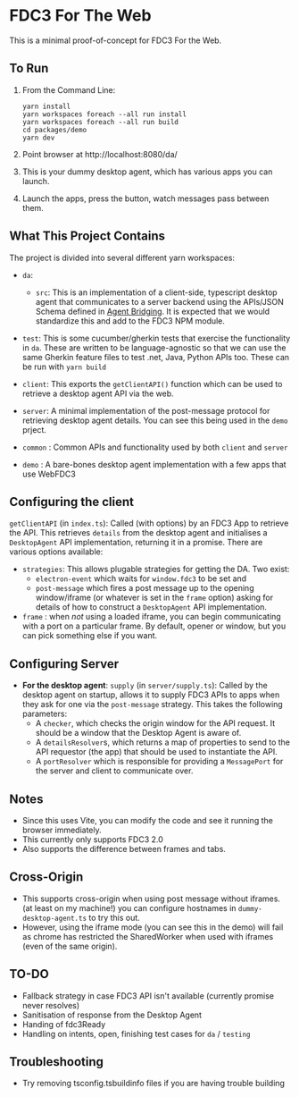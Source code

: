# FDC3 For The Web 

This is a minimal proof-of-concept for FDC3 For the Web.

## To Run

1.  From the Command Line:
    ```
    yarn install
    yarn workspaces foreach --all run install
    yarn workspaces foreach --all run build
    cd packages/demo
    yarn dev
    ```

2. Point browser at http://localhost:8080/da/

3. This is your dummy desktop agent, which has various apps you can launch.

4. Launch the apps, press the button, watch messages pass between them.

## What This Project Contains

The project is divided into several different yarn workspaces:

 - `da`: 
   - `src`: This is an implementation of a client-side, typescript desktop agent that communicates to a server backend using the APIs/JSON Schema defined in  [Agent Bridging](https://fdc3.finos.org/docs/next/agent-bridging/spec).  It is expected that we would standardize this and add to the FDC3 NPM module. 
  - `test`: This is some cucumber/gherkin tests that exercise the functionality in `da`.  These are written to be language-agnostic so that we can use the same Gherkin feature files to test .net, Java, Python APIs too.  These can be run with `yarn build`

 - `client`:  This exports the `getClientAPI()` function which can be used to retrieve a desktop agent API via the web.

 - `server`: A minimal implementation of the post-message protocol for retrieving desktop agent details.  You can see this being used in the `demo` prject.

 - `common` : Common APIs and functionality used by both `client` and `server`

 - `demo` : A bare-bones desktop agent implementation with a few apps that use WebFDC3
 
 
## Configuring the client

`getClientAPI` (in `index.ts`): Called (with options) by an FDC3 App to retrieve the API.  This retrieves `details` from the desktop agent and initialises a `DesktopAgent` API implementation, returning it in a promise.  There are various options available:

  - `strategies`: This allows plugable strategies for getting the DA.  Two exist:
    - `electron-event` which waits for `window.fdc3` to be set and 
    - `post-message` which fires a post message up to the opening window/iframe (or whatever is set in the `frame` option) asking for details of how to construct a `DesktopAgent` API implementation.
  - `frame` : when _not_ using a loaded iframe, you can begin communicating with a port on a particular frame.  By default, opener or window, but you can pick something else if you want.

## Configuring Server

   - **For the desktop agent**: `supply` (in `server/supply.ts`):  Called by the desktop agent on startup, allows it to supply FDC3 APIs to apps when they ask for one via the `post-message` strategy.  This takes the following parameters:
     - A `checker`, which checks the origin window for the API request.  It should be a window that the Desktop Agent is aware of.
     - A `detailsResolver`s, which returns a map of properties to send to the API requestor (the app) that should be used to instantiate the API. 
     - A `portResolver` which is responsible for providing a `MessagePort` for the server and client to communicate over.

## Notes

- Since this uses Vite, you can modify the code and see it running the browser immediately.
- This currently only supports FDC3 2.0
- Also supports the difference between frames and tabs.

## Cross-Origin

- This supports cross-origin when using post message without iframes.  (at least on my machine!) you can configure hostnames in `dummy-desktop-agent.ts` to try this out.
- However, using the iframe mode (you can see this in the demo) will fail as chrome has restricted the SharedWorker when used with iframes (even of the same origin).

## TO-DO

 - Fallback strategy in case FDC3 API isn't available (currently promise never resolves)
 - Sanitisation of response from the Desktop Agent
 - Handing of fdc3Ready
 - Handling on intents, open, finishing test cases for `da` / `testing`


## Troubleshooting

- Try removing tsconfig.tsbuildinfo files if you are having trouble building